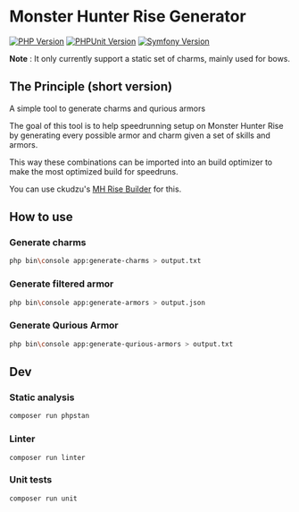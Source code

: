 # Monster Hunter Rise Generator

[![PHP Version](https://img.shields.io/badge/PHP-8.1.5-green.svg)](https://www.php.net/releases/8.1.5.php)
[![PHPUnit Version](https://img.shields.io/badge/PHPUnit-9.6.15-green.svg)](https://phpunit.de/)
[![Symfony Version](https://img.shields.io/badge/Symfony-6.2.14-blue.svg)](https://symfony.com/releases/6.0.20)

**Note** : It only currently support a static set of charms, mainly used for bows.


## The Principle (short version)

A simple tool to generate charms and qurious armors

The goal of this tool is to help speedrunning setup on Monster Hunter Rise by generating every possible armor and charm given a set of skills and armors.


This way these combinations can be imported into an build optimizer to make the most optimized build for speedruns.

You can use ckudzu's [MH Rise Builder](https://mhrise.wiki-db.com/sim/?hl=en) for this.

## How to use

### Generate charms

```BASH
php bin\console app:generate-charms > output.txt
```

### Generate filtered armor

```BASH
php bin\console app:generate-armors > output.json
```

### Generate Qurious Armor

```BASH
php bin\console app:generate-qurious-armors > output.txt
```

## Dev

### Static analysis

```Bash
composer run phpstan
```

### Linter

```Shell
composer run linter
```

### Unit tests

```Bash
composer run unit
```

